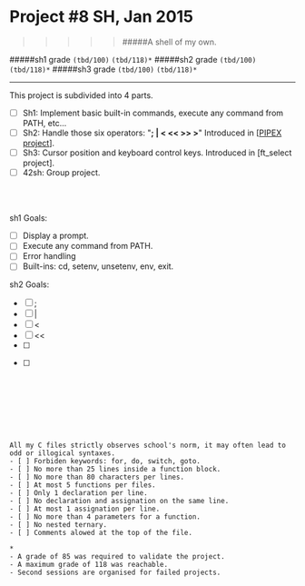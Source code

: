 # Project #8 SH, Jan 2015
>>>>> #####A shell of my own.

#####sh1 grade ``(tbd/100)`` ``(tbd/118)*``
#####sh2 grade ``(tbd/100)`` ``(tbd/118)*``
#####sh3 grade ``(tbd/100)`` ``(tbd/118)*``
--------  -----------------------

This project is subdivided into 4 parts.
- [ ] Sh1: Implement basic built-in commands, execute any command from PATH, etc...
- [ ] Sh2: Handle those six operators: "**; | < << >> >**" Introduced in [[PIPEX project](https://github.com/Ngoguey42/proj07_unix_pipex)].
- [ ] Sh3: Cursor position and keyboard control keys. Introduced in [ft_select project].
- [ ] 42sh: Group project.

<br><br>

sh1 Goals:
- [ ] Display a prompt.
- [ ] Execute any command from PATH.
- [ ] Error handling
- [ ] Built-ins: cd, setenv, unsetenv, env, exit.

sh2 Goals:
- [ ] ;
- [ ] |
- [ ] <
- [ ] <<
- [ ] >>
- [ ] >
<br><br><br><br><br><br>


```
All my C files strictly observes school's norm, it may often lead to odd or illogical syntaxes.
- [ ] Forbiden keywords: for, do, switch, goto.
- [ ] No more than 25 lines inside a function block.
- [ ] No more than 80 characters per lines.
- [ ] At most 5 functions per files.
- [ ] Only 1 declaration per line.
- [ ] No declaration and assignation on the same line.
- [ ] At most 1 assignation per line.
- [ ] No more than 4 parameters for a function.
- [ ] No nested ternary.
- [ ] Comments alowed at the top of the file.
```
```
*
- A grade of 85 was required to validate the project.
- A maximum grade of 118 was reachable.
- Second sessions are organised for failed projects.
```
